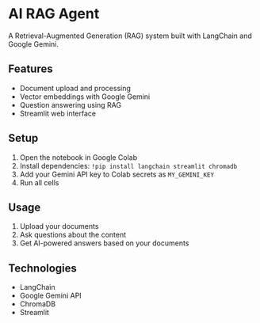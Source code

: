 # AI RAG Agent

A Retrieval-Augmented Generation (RAG) system built with LangChain and Google Gemini.

## Features
- Document upload and processing
- Vector embeddings with Google Gemini
- Question answering using RAG
- Streamlit web interface

## Setup
1. Open the notebook in Google Colab
2. Install dependencies: `!pip install langchain streamlit chromadb`
3. Add your Gemini API key to Colab secrets as `MY_GEMINI_KEY`
4. Run all cells

## Usage
1. Upload your documents
2. Ask questions about the content
3. Get AI-powered answers based on your documents

## Technologies
- LangChain
- Google Gemini API
- ChromaDB
- Streamlit
